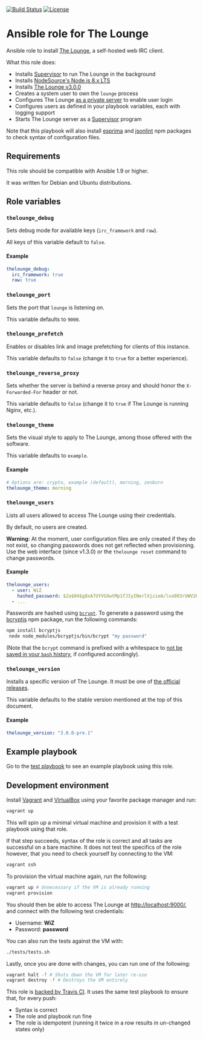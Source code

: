 [![Build Status](https://travis-ci.org/astorije/ansible-lounge.svg?branch=master)](https://travis-ci.org/astorije/ansible-lounge)
[![License](https://img.shields.io/badge/license-MIT-blue.svg)](LICENSE)

# Ansible role for The Lounge

Ansible role to install [The Lounge](https://thelounge.github.io/), a self-hosted web IRC
client.

What this role does:

- Installs [Supervisor](http://supervisord.org/) to run The Lounge in the background
- Installs [NodeSource's Node.js 8.x LTS](https://nodejs.org/en/download/package-manager/#debian-and-ubuntu-based-linux-distributions)
- Installs [The Lounge v3.0.0](https://github.com/thelounge/lounge/blob/master/CHANGELOG.md)
- Creates a system user to own the `lounge` process
- Configures The Lounge [as a private server](https://theloungegithub.io/docs/server/configuration.html#public) to enable user login
- Configures users as defined in your playbook variables, each with logging support
- Starts The Lounge server as a [Supervisor](http://supervisord.org/) program

Note that this playbook will also install
[esprima](https://www.npmjs.com/package/esprima) and
[jsonlint](https://www.npmjs.com/package/jsonlint) npm packages to check syntax
of configuration files.

## Requirements

This role should be compatible with Ansible 1.9 or higher.

It was written for Debian and Ubuntu distributions.

## Role variables

### `thelounge_debug`

Sets debug mode for available keys (`irc_framework` and `raw`).

All keys of this variable default to `false`.

#### Example

```yaml
thelounge_debug:
  irc_framework: true
  raw: true
```

### `thelounge_port`

Sets the port that `lounge` is listening on.

This variable defaults to `9000`.

### `thelounge_prefetch`

Enables or disables link and image prefetching for clients of this instance.

This variable defaults to `false` (change it to `true` for a better experience).

### `thelounge_reverse_proxy`

Sets whether the server is behind a reverse proxy and should honor the
`X-Forwarded-For` header or not.

This variable defaults to `false` (change it to `true` if The Lounge is running
Nginx, etc.).

### `thelounge_theme`

Sets the visual style to apply to The Lounge, among those offered with the
software.

This variable defaults to `example`.

#### Example

```yaml
# Options are: crypto, example (default), morning, zenburn
thelounge_theme: morning
```

### `thelounge_users`

Lists all users allowed to access The Lounge using their credentials.

By default, no users are created.

**Warning:** At the moment, user configuration files are only created if they do
not exist, so changing passwords does not get reflected when provisioning. Use
the web interface (since v1.3.0) or the `thelounge reset` command to change
passwords.

#### Example

```yaml
thelounge_users:
  - user: WiZ
    hashed_password: $2a$04$g8xA7UYVGXwtMp1fJIyINerlXjzieA/lva9O3rUWV2KEpLTjhdVD6 # "password"
  - ...
```

Passwords are hashed using [`bcrypt`](https://en.wikipedia.org/wiki/Bcrypt). To
generate a password using the [bcryptjs](https://www.npmjs.com/package/bcryptjs)
npm package, run the following commands:

```bash
npm install bcryptjs
 node node_modules/bcryptjs/bin/bcrypt "my password"
```

(Note that the `bcrypt` command is prefixed with a whitespace to
[not be saved in your `bash` history](http://askubuntu.com/a/15929/166928),
if configured accordingly).

### `thelounge_version`

Installs a specific version of The Lounge. It must be one of [the official
releases](https://github.com/thelounge/lounge/releases).

This variable defaults to the stable version mentioned at the top of this
document.

#### Example

```yaml
thelounge_version: "3.0.0-pre.1"
```

## Example playbook

Go to the [test playbook](tests/test.yml) to see an example playbook using this
role.

## Development environment

Install [Vagrant](https://www.vagrantup.com/) and
[VirtualBox](https://www.virtualbox.org/) using your favorite package manager
and run:

```bash
vagrant up
```

This will spin up a minimal virtual machine and provision it with a test
playbook using that role.

If that step succeeds, syntax of the role is correct and all tasks are
successful on a bare machine. It does not test the specifics of the role
however, that you need to check yourself by connecting to the VM:

```bash
vagrant ssh
```

To provision the virtual machine again, run the following:

```bash
vagrant up # Unnecessary if the VM is already running
vagrant provision
```

You should then be able to access The Lounge at <http://localhost:9000/>, and
connect with the following test credentials:
  - Username: **WiZ**
  - Password: **password**

You can also run the tests against the VM with:

```bash
./tests/tests.sh
```

Lastly, once you are done with changes, you can run one of the following:

```bash
vagrant halt -f # Shuts down the VM for later re-use
vagrant destroy -f # Destroys the VM entirely
```

This role is
[backed by Travis CI](https://travis-ci.org/astorije/ansible-lounge).
It uses the same test playbook to ensure that, for every push:

- Syntax is correct
- The role and playbook run fine
- The role is idempotent (running it twice in a row results in un-changed states
  only)
